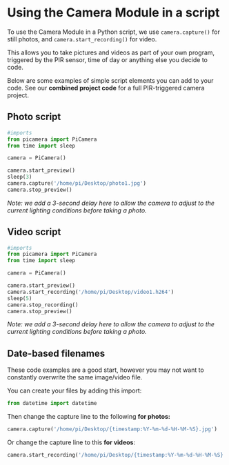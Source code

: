 ﻿# Using the Camera Module in a script

To use the Camera Module in a Python script, we use  ```camera.capture()``` for still photos, and ```camera.start_recording()``` for video.

This allows you to take pictures and videos as part of your own program, triggered by the PIR sensor, time of day or anything else you decide to code.

Below are some examples of simple script elements you can add to your code. See our **combined project code** for a full PIR-triggered camera project.
## Photo script
```python
#imports
from picamera import PiCamera
from time import sleep

camera = PiCamera()

camera.start_preview()
sleep(3)
camera.capture('/home/pi/Desktop/photo1.jpg')
camera.stop_preview()
```
*Note: we add a 3-second delay here to allow the camera to adjust to the current lighting conditions before taking a photo.*

## Video script
```python
#imports
from picamera import PiCamera
from time import sleep

camera = PiCamera()

camera.start_preview()
camera.start_recording('/home/pi/Desktop/video1.h264')
sleep(5)
camera.stop_recording()
camera.stop_preview()
```
*Note: we add a 3-second delay here to allow the camera to adjust to the current lighting conditions before taking a photo.*

## Date-based filenames
These code examples are a good start, however you may not want to constantly overwrite the same image/video file.

You can create your files by adding this import:
```python
from datetime import datetime 
```
Then change the capture line to the following **for photos:**
```python
camera.capture('/home/pi/Desktop/{timestamp:%Y-%m-%d-%H-%M-%S}.jpg')
```
Or change the capture line to this **for videos**:
```python
camera.start_recording('/home/pi/Desktop/{timestamp:%Y-%m-%d-%H-%M-%S}.jpg')
```
